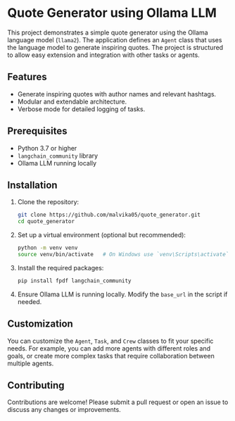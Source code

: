# Quote Generator using Ollama LLM

This project demonstrates a simple quote generator using the Ollama language model (`llama2`). The application defines an `Agent` class that uses the language model to generate inspiring quotes. The project is structured to allow easy extension and integration with other tasks or agents.

## Features
- Generate inspiring quotes with author names and relevant hashtags.
- Modular and extendable architecture.
- Verbose mode for detailed logging of tasks.

## Prerequisites

- Python 3.7 or higher
- `langchain_community` library
- Ollama LLM running locally

## Installation

1. Clone the repository:
    ```bash
    git clone https://github.com/malvika05/quote_generator.git
    cd quote_generator
    ```

2. Set up a virtual environment (optional but recommended):
    ```bash
    python -m venv venv
    source venv/bin/activate   # On Windows use `venv\Scripts\activate`
    ```

3. Install the required packages:
    ```bash
    pip install fpdf langchain_community
    ```

4. Ensure Ollama LLM is running locally. Modify the `base_url` in the script if needed.



## Customization

You can customize the `Agent`, `Task`, and `Crew` classes to fit your specific needs. For example, you can add more agents with different roles and goals, or create more complex tasks that require collaboration between multiple agents.

## Contributing

Contributions are welcome! Please submit a pull request or open an issue to discuss any changes or improvements.
